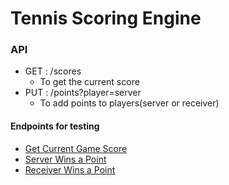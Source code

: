 # Tennis Scoring Engine

### API

- GET : /scores
    * To get the current score
- PUT : /points?player=server
    * To add points to players(server or receiver)

#### Endpoints for testing

* [Get Current Game Score](https://localhost:8080/scores)
* [Server Wins a Point](https://localhost:8080/points?player=server)
* [Receiver Wins a Point](https://localhost:8080/points?player=receiver)

